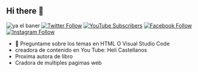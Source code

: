 ## Hi there 👋
![ya el baner](https://github.com/user-attachments/assets/abd8584d-65d7-4b5b-b580-3aa38e6c129b)
[![Twitter Follow](https://img.shields.io/twitter/follow/HeliCastel5756?style=social)](https://twitter.com/HeliCastel5756)
[![YouTube Subscribers](https://img.shields.io/youtube/channel/subscribers/UC85TQPh3WfHK2YT_fTaDTJg?style=social)](https://www.youtube.com/channel/HeliCastellanos-r1k)
[![Facebook Follow](https://img.shields.io/badge/Facebook-Follow-blue?style=social&logo=facebook)](https://www.facebook.com/hely.castellanos.1)
[![Instagram Follow](https://img.shields.io/badge/Instagram-Follow-purple?style=social&logo=instagram)](https://www.instagram.com/ah_sosaa)
 
 
- 💬 Preguntame sobre los temas en HTML O Visual Studio Code 
- creadora de contenido en You Tube: Heli Castellanos
- Proxima autora de libro
- Cradora de multiples pagimas web
  
 

